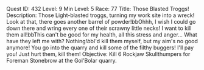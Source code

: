 Quest ID: 432
Level: 9
Min Level: 5
Race: 77
Title: Those Blasted Troggs!
Description: Those Light-blasted troggs, turning my work site into a wreck! Look at that, there goes another barrel of powder!$b$bOhhh, I wish I could go down there and wring every one of their scrawny little necks! I want to kill them all!$b$bThis can't be good for my health, all this stress and anger... What have they left me with? Nothing!$b$bI'd kill them myself, but my aim's no good anymore! You go into the quarry and kill some of the filthy buggers! I'll pay you! Just hurt them, kill them!
Objective: Kill 6 Rockjaw Skullthumpers for Foreman Stonebrow at the Gol'Bolar quarry.
